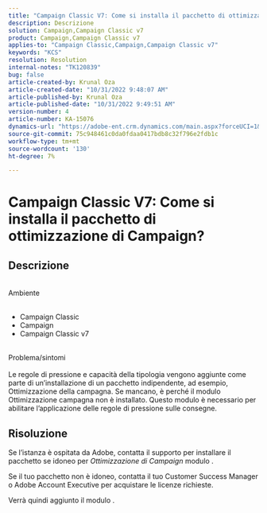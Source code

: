 ```yaml
---
title: "Campaign Classic V7: Come si installa il pacchetto di ottimizzazione di Campaign?"
description: Descrizione
solution: Campaign,Campaign Classic v7
product: Campaign,Campaign Classic v7
applies-to: "Campaign Classic,Campaign,Campaign Classic v7"
keywords: "KCS"
resolution: Resolution
internal-notes: "TK120839"
bug: false
article-created-by: Krunal Oza
article-created-date: "10/31/2022 9:48:07 AM"
article-published-by: Krunal Oza
article-published-date: "10/31/2022 9:49:51 AM"
version-number: 4
article-number: KA-15076
dynamics-url: "https://adobe-ent.crm.dynamics.com/main.aspx?forceUCI=1&pagetype=entityrecord&etn=knowledgearticle&id=e3ef931a-0159-ed11-9561-6045bd0067ea"
source-git-commit: 75c948461c0da0fdaa0417bdb8c32f796e2fdb1c
workflow-type: tm+mt
source-wordcount: '130'
ht-degree: 7%

---
```


# Campaign Classic V7: Come si installa il pacchetto di ottimizzazione di Campaign?

## Descrizione

<br>Ambiente<br><br>
- Campaign Classic
- Campaign
- Campaign Classic v7


<br>Problema/sintomi<br><br>
Le regole di pressione e capacità della tipologia vengono aggiunte come parte di un’installazione di un pacchetto indipendente, ad esempio, Ottimizzazione della campagna. Se mancano, è perché il modulo Ottimizzazione campagna non è installato.
Questo modulo è necessario per abilitare l’applicazione delle regole di pressione sulle consegne.




## Risoluzione


Se l’istanza è ospitata da Adobe, contatta il supporto per installare il pacchetto se idoneo per *Ottimizzazione di Campaign* modulo .

Se il tuo pacchetto non è idoneo, contatta il tuo Customer Success Manager o Adobe Account Executive per acquistare le licenze richieste.

Verrà quindi aggiunto il modulo .
